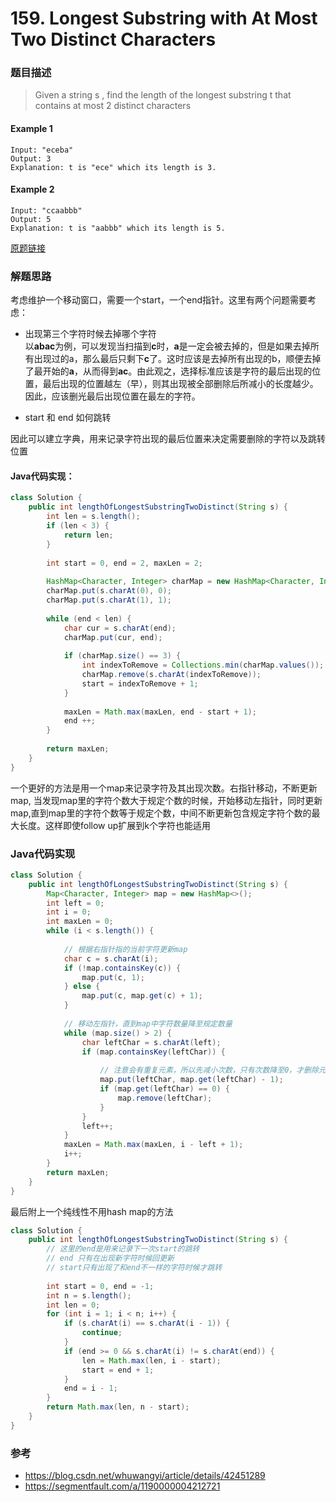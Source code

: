 # 159. Longest Substring with At Most Two Distinct Characters

### 题目描述

> Given a string s , find the length of the longest substring t  that contains at most 2 distinct characters

#### Example 1
    Input: "eceba"
    Output: 3
    Explanation: t is "ece" which its length is 3.

#### Example 2
    Input: "ccaabbb"
    Output: 5
    Explanation: t is "aabbb" which its length is 5.    

[原题链接](https://leetcode.com/problems/longest-substring-with-at-most-two-distinct-characters/)

### 解题思路

考虑维护一个移动窗口，需要一个start，一个end指针。这里有两个问题需要考虑：
- 出现第三个字符时候去掉哪个字符
<br>以**abac**为例，可以发现当扫描到**c**时，**a**是一定会被去掉的，但是如果去掉所有出现过的a，那么最后只剩下**c**了。这时应该是去掉所有出现的b，顺便去掉了最开始的**a**，从而得到**ac**。由此观之，选择标准应该是字符的最后出现的位置，最后出现的位置越左（早），则其出现被全部删除后所减小的长度越少。因此，应该删光最后出现位置在最左的字符。

- start 和 end 如何跳转

因此可以建立字典，用来记录字符出现的最后位置来决定需要删除的字符以及跳转位置

#### Java代码实现：

```java
class Solution {
    public int lengthOfLongestSubstringTwoDistinct(String s) {
        int len = s.length();
        if (len < 3) {
            return len;
        }
        
        int start = 0, end = 2, maxLen = 2;
        
        HashMap<Character, Integer> charMap = new HashMap<Character, Integer>();
        charMap.put(s.charAt(0), 0);
        charMap.put(s.charAt(1), 1);
        
        while (end < len) {
            char cur = s.charAt(end);
            charMap.put(cur, end);
            
            if (charMap.size() == 3) {
                int indexToRemove = Collections.min(charMap.values()); //删除最靠左的字符
                charMap.remove(s.charAt(indexToRemove));
                start = indexToRemove + 1;
            }
            
            maxLen = Math.max(maxLen, end - start + 1);
            end ++;
        }
        
        return maxLen;
    }
}   
```

一个更好的方法是用一个map来记录字符及其出现次数。右指针移动，不断更新map, 当发现map里的字符个数大于规定个数的时候，开始移动左指针，同时更新map,直到map里的字符个数等于规定个数，中间不断更新包含规定字符个数的最大长度。这样即使follow up扩展到k个字符也能适用

### Java代码实现
```java
class Solution {
    public int lengthOfLongestSubstringTwoDistinct(String s) {
        Map<Character, Integer> map = new HashMap<>();
        int left = 0;
        int i = 0;
        int maxLen = 0;
        while (i < s.length()) {
            
            // 根据右指针指的当前字符更新map
            char c = s.charAt(i);
            if (!map.containsKey(c)) {
                map.put(c, 1);
            } else {
                map.put(c, map.get(c) + 1);
            }
            
            // 移动左指针，直到map中字符数量降至规定数量
            while (map.size() > 2) {
                char leftChar = s.charAt(left);
                if (map.containsKey(leftChar)) {
                
                    // 注意会有重复元素，所以先减小次数，只有次数降至0，才删除元素
                    map.put(leftChar, map.get(leftChar) - 1);                     
                    if (map.get(leftChar) == 0) { 
                        map.remove(leftChar);
                    }
                }
                left++;
            }               
            maxLen = Math.max(maxLen, i - left + 1);
            i++;
        }
        return maxLen;
    }
}
```

最后附上一个纯线性不用hash map的方法
```java
class Solution {
    public int lengthOfLongestSubstringTwoDistinct(String s) {
        // 这里的end是用来记录下一次start的跳转
        // end 只有在出现新字符时候回更新
        // start只有出现了和end不一样的字符时候才跳转
        
        int start = 0, end = -1;  
        int n = s.length();  
        int len = 0;  
        for (int i = 1; i < n; i++) {  
            if (s.charAt(i) == s.charAt(i - 1)) {
                continue;  
            }
            if (end >= 0 && s.charAt(i) != s.charAt(end)) {  
                len = Math.max(len, i - start);  
                start = end + 1;  
            }  
            end = i - 1;  
        }  
        return Math.max(len, n - start);  
    }
}
```

### 参考
- https://blog.csdn.net/whuwangyi/article/details/42451289 
- https://segmentfault.com/a/1190000004212721

